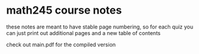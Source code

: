 # math245 course notes

these notes are meant to have stable page numbering, so for each quiz you can just print out additional pages and a new table of contents

check out main.pdf for the compiled version
